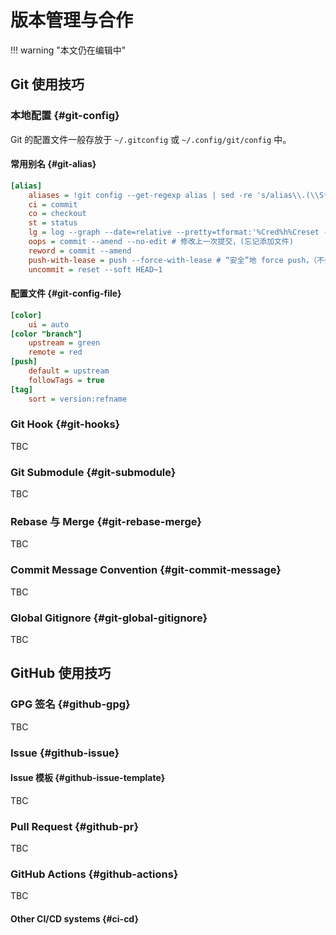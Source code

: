 # 版本管理与合作

!!! warning "本文仍在编辑中"

## Git 使用技巧

### 本地配置 {#git-config}

Git 的配置文件一般存放于 `~/.gitconfig` 或 `~/.config/git/config` 中。

#### 常用别名 {#git-alias}

```ini
[alias]
    aliases = !git config --get-regexp alias | sed -re 's/alias\\.(\\S*)\\s(.*)$/\\1 = \\2/g'
    ci = commit
    co = checkout
    st = status
    lg = log --graph --date=relative --pretty=tformat:'%Cred%h%Creset -%C(auto)%d%Creset %s %Cgreen(%an %ad)%Creset'
    oops = commit --amend --no-edit # 修改上一次提交，(忘记添加文件)
    reword = commit --amend
    push-with-lease = push --force-with-lease # “安全”地 force push，（不会覆盖别人的提交）
    uncommit = reset --soft HEAD~1
```

#### 配置文件 {#git-config-file}

```ini
[color]
    ui = auto
[color "branch"]
    upstream = green
    remote = red
[push]
    default = upstream
    followTags = true
[tag]
    sort = version:refname
```

### Git Hook {#git-hooks}

TBC

### Git Submodule {#git-submodule}

TBC

### Rebase 与 Merge {#git-rebase-merge}

TBC

### Commit Message Convention {#git-commit-message}

TBC

### Global Gitignore {#git-global-gitignore}

TBC

## GitHub 使用技巧

### GPG 签名 {#github-gpg}

TBC

### Issue {#github-issue}

#### Issue 模板 {#github-issue-template}

TBC

### Pull Request {#github-pr}

TBC

### GitHub Actions {#github-actions}

TBC

#### Other CI/CD systems {#ci-cd}
